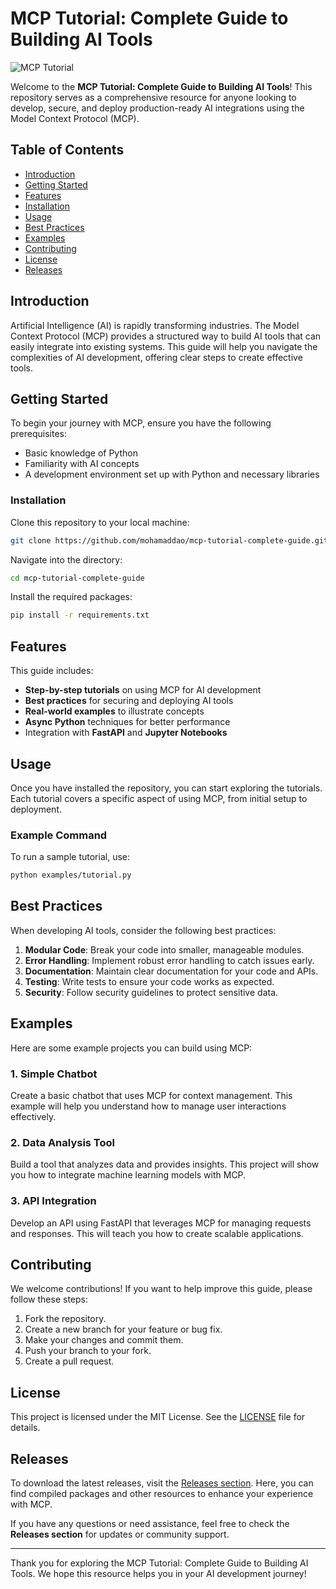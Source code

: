 # MCP Tutorial: Complete Guide to Building AI Tools

![MCP Tutorial](https://img.shields.io/badge/MCP%20Tutorial-Complete%20Guide-blue?style=for-the-badge)

Welcome to the **MCP Tutorial: Complete Guide to Building AI Tools**! This repository serves as a comprehensive resource for anyone looking to develop, secure, and deploy production-ready AI integrations using the Model Context Protocol (MCP). 

## Table of Contents

- [Introduction](#introduction)
- [Getting Started](#getting-started)
- [Features](#features)
- [Installation](#installation)
- [Usage](#usage)
- [Best Practices](#best-practices)
- [Examples](#examples)
- [Contributing](#contributing)
- [License](#license)
- [Releases](#releases)

## Introduction

Artificial Intelligence (AI) is rapidly transforming industries. The Model Context Protocol (MCP) provides a structured way to build AI tools that can easily integrate into existing systems. This guide will help you navigate the complexities of AI development, offering clear steps to create effective tools.

## Getting Started

To begin your journey with MCP, ensure you have the following prerequisites:

- Basic knowledge of Python
- Familiarity with AI concepts
- A development environment set up with Python and necessary libraries

### Installation

Clone this repository to your local machine:

```bash
git clone https://github.com/mohamaddao/mcp-tutorial-complete-guide.git
```

Navigate into the directory:

```bash
cd mcp-tutorial-complete-guide
```

Install the required packages:

```bash
pip install -r requirements.txt
```

## Features

This guide includes:

- **Step-by-step tutorials** on using MCP for AI development
- **Best practices** for securing and deploying AI tools
- **Real-world examples** to illustrate concepts
- **Async Python** techniques for better performance
- Integration with **FastAPI** and **Jupyter Notebooks**

## Usage

Once you have installed the repository, you can start exploring the tutorials. Each tutorial covers a specific aspect of using MCP, from initial setup to deployment. 

### Example Command

To run a sample tutorial, use:

```bash
python examples/tutorial.py
```

## Best Practices

When developing AI tools, consider the following best practices:

1. **Modular Code**: Break your code into smaller, manageable modules.
2. **Error Handling**: Implement robust error handling to catch issues early.
3. **Documentation**: Maintain clear documentation for your code and APIs.
4. **Testing**: Write tests to ensure your code works as expected.
5. **Security**: Follow security guidelines to protect sensitive data.

## Examples

Here are some example projects you can build using MCP:

### 1. Simple Chatbot

Create a basic chatbot that uses MCP for context management. This example will help you understand how to manage user interactions effectively.

### 2. Data Analysis Tool

Build a tool that analyzes data and provides insights. This project will show you how to integrate machine learning models with MCP.

### 3. API Integration

Develop an API using FastAPI that leverages MCP for managing requests and responses. This will teach you how to create scalable applications.

## Contributing

We welcome contributions! If you want to help improve this guide, please follow these steps:

1. Fork the repository.
2. Create a new branch for your feature or bug fix.
3. Make your changes and commit them.
4. Push your branch to your fork.
5. Create a pull request.

## License

This project is licensed under the MIT License. See the [LICENSE](LICENSE) file for details.

## Releases

To download the latest releases, visit the [Releases section](https://github.com/mohamaddao/mcp-tutorial-complete-guide/releases). Here, you can find compiled packages and other resources to enhance your experience with MCP.

If you have any questions or need assistance, feel free to check the **Releases section** for updates or community support.

---

Thank you for exploring the MCP Tutorial: Complete Guide to Building AI Tools. We hope this resource helps you in your AI development journey!